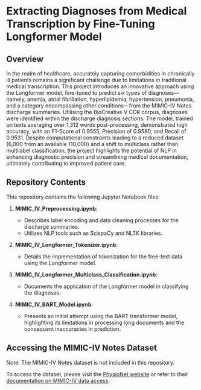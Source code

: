 # Extracting Diagnoses from Medical Transcription by Fine-Tuning Longformer Model

## Overview
In the realm of healthcare, accurately capturing comorbidities in chronically ill patients remains a significant challenge due to limitations in traditional medical transcription. This project introduces an innovative approach using the Longformer model, fine-tuned to predict six types of diagnoses—namely, anemia, atrial fibrillation, hyperlipidemia, hypertension, pneumonia, and a category encompassing other conditions—from the MIMIC-IV Notes discharge summaries. Utilising the BioCreative V CDR corpus, diagnoses were identified within the discharge diagnosis sections. The model, trained on texts averaging over 1,312 words post-processing, demonstrated high accuracy, with an F1-Score of 0.9555, Precision of 0.9580, and Recall of 0.9531. Despite computational constraints leading to a reduced dataset (6,000 from an available 110,000) and a shift to multiclass rather than multilabel classification, the project highlights the potential of NLP in enhancing diagnostic precision and streamlining medical documentation, ultimately contributing to improved patient care.

## Repository Contents
This repository contains the following Jupyter Notebook files:

1. **MIMIC_IV_Preprocessing.ipynb**:
   - Describes label encoding and data cleaning processes for the discharge summaries.
   - Utilizes NLP tools such as ScispaCy and NLTK libraries.

2. **MIMIC_IV_Longformer_Tokenizer.ipynb**:
   - Details the implementation of tokenization for the free-text data using the Longformer model.

3. **MIMIC_IV_Longformer_Multiclass_Classification.ipynb**:
   - Documents the application of the Longformer model in classifying the diagnoses.

4. **MIMIC_IV_BART_Model.ipynb**:
   - Presents an initial attempt using the BART transformer model, highlighting its limitations in processing long documents and the consequent inaccuracies in prediction.

## Accessing the MIMIC-IV Notes Dataset
Note: The MIMIC-IV Notes dataset is not included in this repository.

To access the dataset, please visit the [PhysioNet website](https://physionet.org/) or refer to their [documentation on MIMIC-IV data access](https://physionet.org/content/mimiciv/2.2/).
